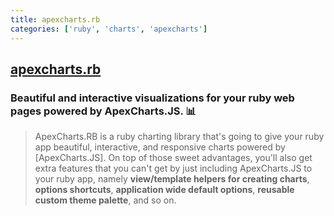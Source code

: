 ```yaml
---
title: apexcharts.rb
categories: ['ruby', 'charts', 'apexcharts']
---
```

## [apexcharts.rb](https://github.com/styd/apexcharts.rb)

### Beautiful and interactive visualizations for your ruby web pages powered by ApexCharts.JS. :bar_chart:


> ApexCharts.RB is a ruby charting library that's going to give your ruby
> app beautiful, interactive, and responsive charts powered by
> [ApexCharts.JS]. On top of those sweet advantages, you'll also get extra
> features that you can't get by just including ApexCharts.JS to your ruby
> app, namely **view/template helpers for creating charts**,
> **options shortcuts**, **application wide default options**,
> **reusable custom theme palette**, and so on.

